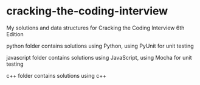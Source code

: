 # cracking-the-coding-interview
My solutions and data structures for Cracking the Coding Interview 6th Edition

python folder contains solutions using Python, using PyUnit for unit testing

javascript folder contains solutions using JavaScript, using Mocha for unit testing

c++ folder contains solutions using c++
